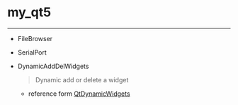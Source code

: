 # my_qt5
---

+ FileBrowser
+ SerialPort
+ DynamicAddDelWidgets
    > Dynamic add or delete a widget

    - reference form [QtDynamicWidgets](https://github.com/VelazcoJD/QtDynamicWidgets)
